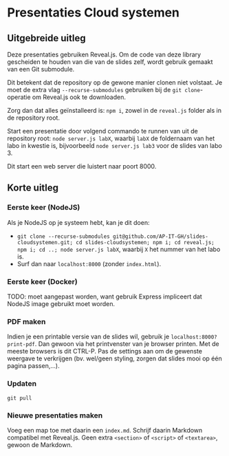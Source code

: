 # Presentaties Cloud systemen

## Uitgebreide uitleg
Deze presentaties gebruiken Reveal.js. Om de code van deze library gescheiden te houden van die van de slides zelf, wordt gebruik gemaakt van een Git submodule.

Dit betekent dat de repository op de gewone manier clonen niet volstaat. Je moet de extra vlag `--recurse-submodules` gebruiken bij de `git clone`-operatie om Reveal.js ook te downloaden.

Zorg dan dat alles geïnstalleerd is: `npm i`, zowel in de `reveal.js` folder als in de repository root.

Start een presentatie door volgend commando te runnen van uit de repository root: `node server.js labX`, waarbij `labX` de foldernaam van het labo in kwestie is, bijvoorbeeld `node server.js lab3` voor de slides van labo 3.

Dit start een web server die luistert naar poort 8000.

## Korte uitleg

### Eerste keer (NodeJS)
Als je NodeJS op je systeem hebt, kan je dit doen:

- `git clone --recurse-submodules git@github.com/AP-IT-GH/slides-cloudsystemen.git; cd slides-cloudsystemen; npm i; cd reveal.js; npm i; cd ..; node server.js labX`, waarbij `X` het nummer van het labo is.
- Surf dan naar `localhost:8000` (zonder `index.html`).

### Eerste keer (Docker)
TODO: moet aangepast worden, want gebruik Express impliceert dat NodeJS image gebruikt moet worden.

### PDF maken
Indien je een printable versie van de slides wil, gebruik je `localhost:8000?print-pdf`.
Dan gewoon via het printvenster van je browser printen.
Met de meeste browsers is dit CTRL-P.
Pas de settings aan om de gewenste weergave te verkrijgen (bv. wel/geen styling, zorgen dat slides mooi op één pagina passen,...).

### Updaten
`git pull`

### Nieuwe presentaties maken
Voeg een map toe met daarin een `index.md`.
Schrijf daarin Markdown compatibel met Reveal.js.
Geen extra `<section>` of `<script>` of `<textarea>`, gewoon de Markdown.
